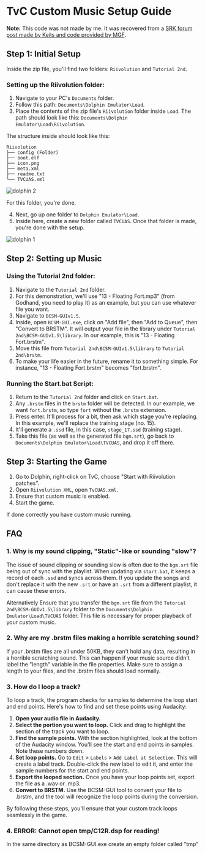 # TvC Custom Music Setup Guide

**Note:** This code was not made by me. It was recovered from a [SRK forum post made by Keits and code provided by MGF](https://archive.supercombo.gg/t/id-like-to-replace-the-music-on-the-tvc-disc-anyone-want-to-help-figure-this-out/91217/116?page=5).

## Step 1: Initial Setup

Inside the zip file, you'll find two folders: `Riivolution` and `Tutorial 2nd`.

### Setting up the Riivolution folder:

1. Navigate to your PC's `Documents` folder.
2. Follow this path: `Documents\Dolphin Emulator\Load`.
3. Place the contents of the zip file's `Riivolution` folder inside `Load`. The path should look like this: `Documents\Dolphin Emulator\Load\Riivolution`.

The structure inside should look like this:

```
Riivolution
├── config (Folder)
├── boot.elf
├── icon.png
├── meta.xml
├── readme.txt
└── TVCUAS.xml
```
![dolphin 2](https://github.com/cce2955/TvCDolphinRiivolution/assets/44739551/e5e2ea7d-e532-463a-8799-ec422222b5f4)


For this folder, you're done.

4. Next, go up one folder to `Dolphin Emulator\Load`.
5. Inside here, create a new folder called `TVCUAS`. Once that folder is made, you're done with the setup.

![dolphin 1](https://github.com/cce2955/TvCDolphinRiivolution/assets/44739551/bd45d2a9-46b1-41e2-9958-d36d650a756d)


## Step 2: Setting up Music

### Using the Tutorial 2nd folder:

1. Navigate to the `Tutorial 2nd` folder.
2. For this demonstration, we'll use "13 - Floating Fort.mp3" (from Godhand, you need to play it) as an example, but you can use whatever file you want.
3. Navigate to `BCSM-GUIv1.5`.
4. Inside, open `BCSM-GUI.exe`, click on "Add file", then "Add to Queue", then "Convert to BRSTM". It will output your file in the library under `Tutorial 2nd\BCSM-GUIv1.5\library`. In our example, this is "13 - Floating Fort.brstm".
5. Move this file from `Tutorial 2nd\BCSM-GUIv1.5\library` to `Tutorial 2nd\brstm`. 
6. To make your life easier in the future, rename it to something simple. For instance, "13 - Floating Fort.brstm" becomes "fort.brstm".

### Running the Start.bat Script:

1. Return to the `Tutorial 2nd` folder and click on `Start.bat`.
2. Any `.brstm` files in the `brstm` folder will be detected. In our example, we want `fort.brstm`, so type `fort` without the `.brstm` extension. 
3. Press enter. It'll process for a bit, then ask which stage you're replacing. In this example, we'll replace the training stage (no. 15). 
4. It'll generate a `.ssd` file, in this case, `stage_17.ssd` (training stage).
5. Take this file (as well as the generated file `bgm.srt`), go back to `Documents\Dolphin Emulator\Load\TVCUAS`, and drop it off there.

## Step 3: Starting the Game

1. Go to Dolphin, right-click on TvC, choose "Start with Riivolution patches".
2. Open `Riivolution XML`, open `TvCUAS.xml`.
3. Ensure that custom music is enabled.
4. Start the game.

If done correctly you have custom music running.
## FAQ

### 1. Why is my sound clipping, "Static"-like or sounding "slow"?
The issue of sound clipping or sounding slow is often due to the `bgm.srt` file being out of sync with the playlist. When updating via `start.bat`, it keeps a record of each `.ssd` and syncs across them. If you update the songs and don't replace it with the new `.srt` or have an `.srt` from a different playlist, it can cause these errors.

Alternatively Ensure that you transfer the `bgm.srt` file from the `Tutorial 2nd\BCSM-GUIv1.5\library` folder to the `Documents\Dolphin Emulator\Load\TVCUAS` folder. This file is necessary for proper playback of your custom music.

### 2. Why are my .brstm files making a horrible scratching sound?
If your .brstm files are all under 50KB, they can't hold any data, resulting in a horrible scratching sound. This can happen if your music source didn't label the "length" variable in the file properties. Make sure to assign a length to your files, and the .brstm files should load normally.

### 3. How do I loop a track?
To loop a track, the program checks for samples to determine the loop start and end points. Here's how to find and set these points using Audacity:

1. **Open your audio file in Audacity.**
2. **Select the portion you want to loop.** Click and drag to highlight the section of the track you want to loop.
3. **Find the sample points.** With the section highlighted, look at the bottom of the Audacity window. You'll see the start and end points in samples. Note these numbers down.
4. **Set loop points.** Go to `Edit` > `Labels` > `Add Label at Selection`. This will create a label track. Double-click the new label to edit it, and enter the sample numbers for the start and end points.
5. **Export the looped section.** Once you have your loop points set, export the file as a .wav or .mp3.
6. **Convert to BRSTM.** Use the BCSM-GUI tool to convert your file to .brstm, and the tool will recognize the loop points during the conversion.

By following these steps, you'll ensure that your custom track loops seamlessly in the game.

### 4. ERROR: Cannot open tmp/C12R.dsp for reading!

In the same directory as BCSM-GUI.exe create an empty folder called "tmp"
